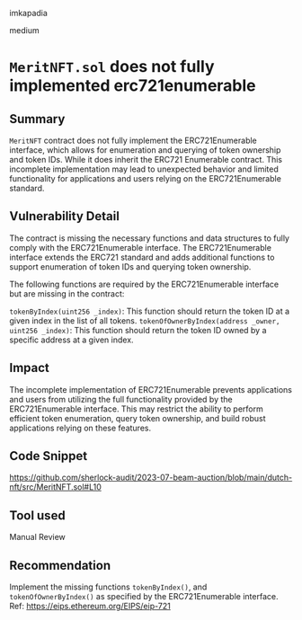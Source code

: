 imkapadia

medium

# `MeritNFT.sol` does not fully implemented erc721enumerable

## Summary
`MeritNFT` contract does not fully implement the ERC721Enumerable interface, which allows for enumeration and querying of token ownership and token IDs. While it does inherit the ERC721 Enumerable contract. This incomplete implementation may lead to unexpected behavior and limited functionality for applications and users relying on the ERC721Enumerable standard.

## Vulnerability Detail
The contract is missing the necessary functions and data structures to fully comply with the ERC721Enumerable interface. The ERC721Enumerable interface extends the ERC721 standard and adds additional functions to support enumeration of token IDs and querying token ownership.

The following functions are required by the ERC721Enumerable interface but are missing in the contract:

`tokenByIndex(uint256 _index)`: This function should return the token ID at a given index in the list of all tokens.
`tokenOfOwnerByIndex(address _owner, uint256 _index)`: This function should return the token ID owned by a specific address at a given index.

## Impact
The incomplete implementation of ERC721Enumerable prevents applications and users from utilizing the full functionality provided by the ERC721Enumerable interface. This may restrict the ability to perform efficient token enumeration, query token ownership, and build robust applications relying on these features.

## Code Snippet
https://github.com/sherlock-audit/2023-07-beam-auction/blob/main/dutch-nft/src/MeritNFT.sol#L10

## Tool used

Manual Review

## Recommendation
Implement the missing functions `tokenByIndex()`, and `tokenOfOwnerByIndex()` as specified by the ERC721Enumerable interface.
Ref: https://eips.ethereum.org/EIPS/eip-721